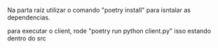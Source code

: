 Na parta raiz utilizar o comando  "poetry install" para isntalar as dependencias.

para executar o client, rode "poetry run python client.py" isso estando dentro do src